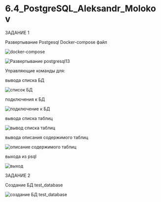 # 6.4_PostgreSQL_Aleksandr_Molokov

ЗАДАНИЕ 1

Развертывание Postgesql
Docker-compose файл

![docker-compose](https://user-images.githubusercontent.com/109212419/205438472-71fefacc-1e3c-40fb-a6e9-e9b9f8c02569.jpg)

![Развертывание postgresql13](https://user-images.githubusercontent.com/109212419/205438487-470d938d-332e-4fe1-b014-fa6e3d750ca9.jpg)

Управляющие команды для:

вывода списка БД

![список БД](https://user-images.githubusercontent.com/109212419/205458362-66d964c7-c260-4e8b-a90a-38e33de21c96.jpg)

подключения к БД

![подключение к БД](https://user-images.githubusercontent.com/109212419/205458443-b4e4c763-1b09-42cd-aaf4-823ac69448a1.jpg)

вывода списка таблиц

![вывод списка таблиц](https://user-images.githubusercontent.com/109212419/205458701-0f33c805-68fc-43e9-a458-28262037b488.jpg)

вывода описания содержимого таблиц

![описание содержимого таблиц](https://user-images.githubusercontent.com/109212419/205458719-b5c9a842-b681-4eee-8831-40cf9fca91fc.jpg)

выхода из psql

![выход](https://user-images.githubusercontent.com/109212419/205458800-37918210-91cb-4906-9329-7ba5b4d48244.jpg)


ЗАДАНИЕ 2

Создание БД test_database

![создание БД test_database](https://user-images.githubusercontent.com/109212419/205458939-904b2843-88c7-4d81-82ed-fa7fac28e2de.jpg)




